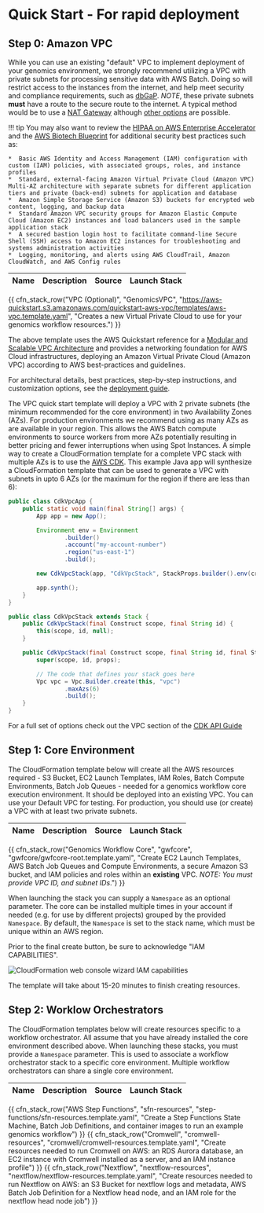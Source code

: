 # Quick Start - For rapid deployment

## Step 0: Amazon VPC

While you can use an existing "default" VPC to implement deployment of your genomics environment, we strongly recommend utilizing a VPC with private subnets for processing sensitive data with AWS Batch. Doing so will restrict access to the instances from the internet, and help meet security and compliance requirements, such as [dbGaP](http://j.mp/aws-dbgap). 
_NOTE_, these private subnets **must** have a route to the secure route to the internet. A typical method would be to use a [NAT Gateway](https://docs.aws.amazon.com/vpc/latest/userguide/vpc-nat-gateway.html) although [other options](https://docs.aws.amazon.com/vpc/latest/userguide/route-table-options.html) are possible.


!!! tip
    You may also want to review the [HIPAA on AWS Enterprise Accelerator](https://aws.amazon.com/quickstart/architecture/accelerator-hipaa/) and the [AWS Biotech Blueprint](https://aws.amazon.com/quickstart/biotech-blueprint/core/) for additional security best practices such as:

    *  Basic AWS Identity and Access Management (IAM) configuration with custom (IAM) policies, with associated groups, roles, and instance profiles
    *  Standard, external-facing Amazon Virtual Private Cloud (Amazon VPC) Multi-AZ architecture with separate subnets for different application tiers and private (back-end) subnets for application and database
    *  Amazon Simple Storage Service (Amazon S3) buckets for encrypted web content, logging, and backup data
    *  Standard Amazon VPC security groups for Amazon Elastic Compute Cloud (Amazon EC2) instances and load balancers used in the sample application stack
    *  A secured bastion login host to facilitate command-line Secure Shell (SSH) access to Amazon EC2 instances for troubleshooting and systems administration activities
    *  Logging, monitoring, and alerts using AWS CloudTrail, Amazon CloudWatch, and AWS Config rules

| Name | Description | Source | Launch Stack |
| -- | -- | :--: | :--: |
{{ cfn_stack_row("VPC (Optional)", "GenomicsVPC", "https://aws-quickstart.s3.amazonaws.com/quickstart-aws-vpc/templates/aws-vpc.template.yaml", "Creates a new Virtual Private Cloud to use for your genomics workflow resources.") }}

The above template uses the AWS Quickstart reference for a [Modular and Scalable VPC Architecture](https://aws.amazon.com/quickstart/architecture/vpc/) and provides a networking foundation for AWS Cloud infrastructures, deploying an Amazon Virtual Private Cloud (Amazon VPC) according to AWS best-practices and guidelines.

For architectural details, best practices, step-by-step instructions, and customization options, see the [deployment guide](https://fwd.aws/9VdxN).

The VPC quick start template will deploy a VPC with 2 private subnets (the minimum recommended for the core environment) in two Availability Zones (AZs). 
For production environments we recommend using as many AZs as are available in your region. This allows the
AWS Batch compute environments to source workers from more AZs potentially resulting in better pricing and fewer interruptions when using Spot Instances.
A simple way to create a CloudFormation template for a complete VPC stack with multiple AZs is to use the [AWS CDK](https://aws.amazon.com/cdk/). This example Java app will synthesize a CloudFormation template 
that can be used to generate a VPC with subnets in upto 6 AZs (or the maximum for the region if there are less than 6):

```java
public class CdkVpcApp {
    public static void main(final String[] args) {
        App app = new App();

        Environment env = Environment
                .builder()
                .account("my-account-number")
                .region("us-east-1")
                .build();

        new CdkVpcStack(app, "CdkVpcStack", StackProps.builder().env(cromwell).build());

        app.synth();
    }
}
```
```java
public class CdkVpcStack extends Stack {
    public CdkVpcStack(final Construct scope, final String id) {
        this(scope, id, null);
    }

    public CdkVpcStack(final Construct scope, final String id, final StackProps props) {
        super(scope, id, props);

        // The code that defines your stack goes here
        Vpc vpc = Vpc.Builder.create(this, "vpc")
                .maxAzs(6)
                .build();
    }
}
```
For a full set of options check out the VPC section of the [CDK API Guide](https://docs.aws.amazon.com/cdk/api/latest/docs/@aws-cdk_aws-ec2.Vpc.html)

## Step 1: Core Environment

The CloudFormation template below will create all the AWS resources required - S3 Bucket, EC2 Launch Templates, IAM Roles, Batch Compute Environments, Batch Job Queues - needed for a genomics workflow core execution environment. It should be deployed into an existing VPC. You can use your Default VPC for testing. For production, you should use (or create) a VPC with at least two private subnets.

| Name | Description | Source | Launch Stack |
| -- | -- | :--: | :--: |
{{ cfn_stack_row("Genomics Workflow Core", "gwfcore", "gwfcore/gwfcore-root.template.yaml", "Create EC2 Launch Templates, AWS Batch Job Queues and Compute Environments, a secure Amazon S3 bucket, and IAM policies and roles within an **existing** VPC. _NOTE: You must provide VPC ID, and subnet IDs_.") }}

When launching the stack you can supply a `Namespace` as an optional parameter. The core can be installed multiple times in your account if needed (e.g. for use by different projects) grouped by the provided `Namespace`. By default, the `Namespace` is set to the stack name, which must be unique within an AWS region.

Prior to the final create button, be sure to acknowledge "IAM CAPABILITIES".

![CloudFormation web console wizard IAM capabilities](./images/root-vpc-4.png)

The template will take about 15-20 minutes to finish creating resources.

## Step 2: Worklow Orchestrators

The CloudFormation templates below will create resources specific to a workflow orchestrator. All assume that you have already installed the core environment described above. When launching these stacks, you must provide a `Namespace` parameter. This is used to associate a workflow orchestrator stack to a specific core environment. Multiple workflow orchestrators can share a single core environment.

| Name | Description | Source | Launch Stack |
| -- | -- | :--: | :--: |
{{ cfn_stack_row("AWS Step Functions", "sfn-resources", "step-functions/sfn-resources.template.yaml", "Create a Step Functions State Machine, Batch Job Definitions, and container images to run an example genomics workflow") }}
{{ cfn_stack_row("Cromwell", "cromwell-resources", "cromwell/cromwell-resources.template.yaml", "Create resources needed to run Cromwell on AWS: an RDS Aurora database, an EC2 instance with Cromwell installed as a server, and an IAM instance profile") }}
{{ cfn_stack_row("Nextflow", "nextflow-resources", "nextflow/nextflow-resources.template.yaml", "Create resources needed to run Nextflow on AWS: an S3 Bucket for nextflow logs and metadata, AWS Batch Job Definition for a Nextflow head node, and an IAM role for the nextflow head node job") }}
